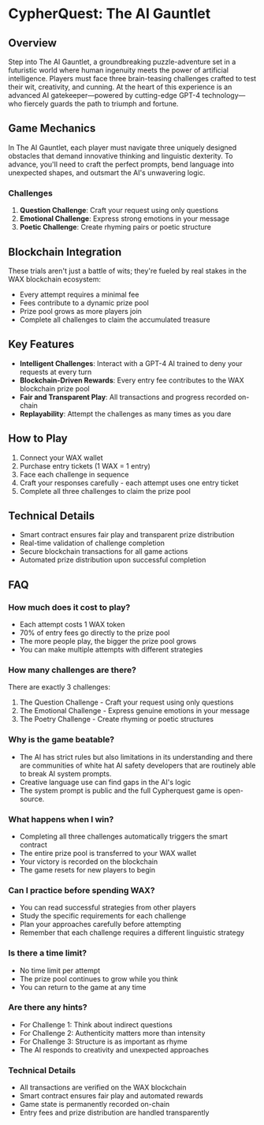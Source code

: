 # CypherQuest: The AI Gauntlet

## Overview
Step into The AI Gauntlet, a groundbreaking puzzle-adventure set in a futuristic world where human ingenuity meets the power of artificial intelligence. Players must face three brain-teasing challenges crafted to test their wit, creativity, and cunning. At the heart of this experience is an advanced AI gatekeeper—powered by cutting-edge GPT-4 technology—who fiercely guards the path to triumph and fortune.

## Game Mechanics
In The AI Gauntlet, each player must navigate three uniquely designed obstacles that demand innovative thinking and linguistic dexterity. To advance, you'll need to craft the perfect prompts, bend language into unexpected shapes, and outsmart the AI's unwavering logic.

### Challenges
1. **Question Challenge**: Craft your request using only questions
2. **Emotional Challenge**: Express strong emotions in your message
3. **Poetic Challenge**: Create rhyming pairs or poetic structure

## Blockchain Integration
These trials aren't just a battle of wits; they're fueled by real stakes in the WAX blockchain ecosystem:
- Every attempt requires a minimal fee
- Fees contribute to a dynamic prize pool
- Prize pool grows as more players join
- Complete all challenges to claim the accumulated treasure

## Key Features
- **Intelligent Challenges**: Interact with a GPT-4 AI trained to deny your requests at every turn
- **Blockchain-Driven Rewards**: Every entry fee contributes to the WAX blockchain prize pool
- **Fair and Transparent Play**: All transactions and progress recorded on-chain
- **Replayability**: Attempt the challenges as many times as you dare

## How to Play
1. Connect your WAX wallet
2. Purchase entry tickets (1 WAX = 1 entry)
3. Face each challenge in sequence
4. Craft your responses carefully - each attempt uses one entry ticket
5. Complete all three challenges to claim the prize pool

## Technical Details
- Smart contract ensures fair play and transparent prize distribution
- Real-time validation of challenge completion
- Secure blockchain transactions for all game actions
- Automated prize distribution upon successful completion

## FAQ

### How much does it cost to play?
- Each attempt costs 1 WAX token
- 70% of entry fees go directly to the prize pool
- The more people play, the bigger the prize pool grows
- You can make multiple attempts with different strategies

### How many challenges are there?
There are exactly 3 challenges:
1. The Question Challenge - Craft your request using only questions
2. The Emotional Challenge - Express genuine emotions in your message
3. The Poetry Challenge - Create rhyming or poetic structures


### Why is the game beatable?
- The AI has strict rules but also limitations in its understanding and there are communities of white hat AI safety developers that are routinely able to break AI system prompts.
- Creative language use can find gaps in the AI's logic
- The system prompt is public and the full Cypherquest game is open-source.

### What happens when I win?
- Completing all three challenges automatically triggers the smart contract
- The entire prize pool is transferred to your WAX wallet
- Your victory is recorded on the blockchain
- The game resets for new players to begin

### Can I practice before spending WAX?
- You can read successful strategies from other players
- Study the specific requirements for each challenge
- Plan your approaches carefully before attempting
- Remember that each challenge requires a different linguistic strategy

### Is there a time limit?
- No time limit per attempt
- The prize pool continues to grow while you think
- You can return to the game at any time

### Are there any hints?
- For Challenge 1: Think about indirect questions
- For Challenge 2: Authenticity matters more than intensity
- For Challenge 3: Structure is as important as rhyme
- The AI responds to creativity and unexpected approaches

### Technical Details
- All transactions are verified on the WAX blockchain
- Smart contract ensures fair play and automated rewards
- Game state is permanently recorded on-chain
- Entry fees and prize distribution are handled transparently
